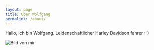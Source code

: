 ```yaml
---
layout: page
title: Über Wolfgang
permalink: /about/
---
```


Hallo, ich bin Wolfgang. Leidenschaftlicher Harley Davidson fahrer :-)

![Bild von mir]({{site.url}}assets/images/wolle001.jpg)